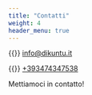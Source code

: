 ```yaml
---
title: "Contatti"
weight: 4
header_menu: true
---
```



{{<icon class="fa fa-envelope">}}&nbsp;[info@dikuntu.it](mailto:info@dikuntu.it)

{{<icon class="fa fa-phone">}}&nbsp;[+393474347538](tel:+393474347538)

Mettiamoci in contatto!
